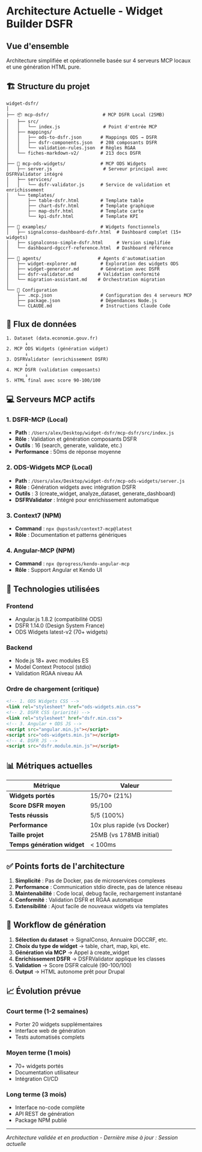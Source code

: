 # Architecture Actuelle - Widget Builder DSFR

## Vue d'ensemble
Architecture simplifiée et opérationnelle basée sur 4 serveurs MCP locaux et une génération HTML pure.

## 🏗️ Structure du projet

```
widget-dsfr/
│
├── 📦 mcp-dsfr/                    # MCP DSFR Local (25MB)
│   ├── src/
│   │   └── index.js                # Point d'entrée MCP
│   ├── mappings/
│   │   ├── ods-to-dsfr.json       # Mappings ODS → DSFR
│   │   ├── dsfr-components.json   # 208 composants DSFR
│   │   └── validation-rules.json  # Règles RGAA
│   └── fiches-markdown-v2/        # 213 docs DSFR
│
├── 🔧 mcp-ods-widgets/             # MCP ODS Widgets
│   ├── server.js                   # Serveur principal avec DSFRValidator intégré
│   ├── services/
│   │   └── dsfr-validator.js      # Service de validation et enrichissement
│   └── templates/
│       ├── table-dsfr.html        # Template table
│       ├── chart-dsfr.html        # Template graphique
│       ├── map-dsfr.html          # Template carte
│       └── kpi-dsfr.html          # Template KPI
│
├── 🎯 examples/                    # Widgets fonctionnels
│   ├── signalconso-dashboard-dsfr.html  # Dashboard complet (15+ widgets)
│   ├── signalconso-simple-dsfr.html     # Version simplifiée
│   └── dashboard-dgccrf-reference.html  # Dashboard référence
│
├── 🤖 agents/                     # Agents d'automatisation
│   ├── widget-explorer.md         # Exploration des widgets ODS
│   ├── widget-generator.md        # Génération avec DSFR
│   ├── dsfr-validator.md         # Validation conformité
│   └── migration-assistant.md    # Orchestration migration
│
└── 📄 Configuration
    ├── .mcp.json                  # Configuration des 4 serveurs MCP
    ├── package.json               # Dépendances Node.js
    └── CLAUDE.md                  # Instructions Claude Code
```

## 🔄 Flux de données

```
1. Dataset (data.economie.gouv.fr)
       ↓
2. MCP ODS Widgets (génération widget)
       ↓
3. DSFRValidator (enrichissement DSFR)
       ↓
4. MCP DSFR (validation composants)
       ↓
5. HTML final avec score 90-100/100
```

## 💻 Serveurs MCP actifs

### 1. DSFR-MCP (Local)
- **Path** : `/Users/alex/Desktop/widget-dsfr/mcp-dsfr/src/index.js`
- **Rôle** : Validation et génération composants DSFR
- **Outils** : 16 (search, generate, validate, etc.)
- **Performance** : 50ms de réponse moyenne

### 2. ODS-Widgets MCP (Local)
- **Path** : `/Users/alex/Desktop/widget-dsfr/mcp-ods-widgets/server.js`
- **Rôle** : Génération widgets avec intégration DSFR
- **Outils** : 3 (create_widget, analyze_dataset, generate_dashboard)
- **DSFRValidator** : Intégré pour enrichissement automatique

### 3. Context7 (NPM)
- **Command** : `npx @upstash/context7-mcp@latest`
- **Rôle** : Documentation et patterns génériques

### 4. Angular-MCP (NPM)
- **Command** : `npx @progress/kendo-angular-mcp`
- **Rôle** : Support Angular et Kendo UI

## 🎨 Technologies utilisées

### Frontend
- Angular.js 1.8.2 (compatibilité ODS)
- DSFR 1.14.0 (Design System France)
- ODS Widgets latest-v2 (70+ widgets)

### Backend
- Node.js 18+ avec modules ES
- Model Context Protocol (stdio)
- Validation RGAA niveau AA

### Ordre de chargement (critique)
```html
<!-- 1. ODS Widgets CSS -->
<link rel="stylesheet" href="ods-widgets.min.css">
<!-- 2. DSFR CSS (priorité) -->
<link rel="stylesheet" href="dsfr.min.css">
<!-- 3. Angular + ODS JS -->
<script src="angular.min.js"></script>
<script src="ods-widgets.min.js"></script>
<!-- 4. DSFR JS -->
<script src="dsfr.module.min.js"></script>
```

## 📊 Métriques actuelles

| Métrique | Valeur |
|----------|--------|
| **Widgets portés** | 15/70+ (21%) |
| **Score DSFR moyen** | 95/100 |
| **Tests réussis** | 5/5 (100%) |
| **Performance** | 10x plus rapide (vs Docker) |
| **Taille projet** | 25MB (vs 178MB initial) |
| **Temps génération widget** | < 100ms |

## ✅ Points forts de l'architecture

1. **Simplicité** : Pas de Docker, pas de microservices complexes
2. **Performance** : Communication stdio directe, pas de latence réseau
3. **Maintenabilité** : Code local, debug facile, rechargement instantané
4. **Conformité** : Validation DSFR et RGAA automatique
5. **Extensibilité** : Ajout facile de nouveaux widgets via templates

## 🚀 Workflow de génération

1. **Sélection du dataset** → SignalConso, Annuaire DGCCRF, etc.
2. **Choix du type de widget** → table, chart, map, kpi, etc.
3. **Génération via MCP** → Appel à create_widget
4. **Enrichissement DSFR** → DSFRValidator applique les classes
5. **Validation** → Score DSFR calculé (90-100/100)
6. **Output** → HTML autonome prêt pour Drupal

## 📈 Évolution prévue

### Court terme (1-2 semaines)
- Porter 20 widgets supplémentaires
- Interface web de génération
- Tests automatisés complets

### Moyen terme (1 mois)
- 70+ widgets portés
- Documentation utilisateur
- Intégration CI/CD

### Long terme (3 mois)
- Interface no-code complète
- API REST de génération
- Package NPM publié

---

*Architecture validée et en production - Dernière mise à jour : Session actuelle*